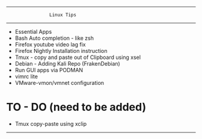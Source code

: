 ------------------------------------------------
                    Linux Tips                   
________________________________________________

* Essential Apps 
* Bash Auto completion - like zsh
* Firefox youtube video lag fix
* Firefox Nightly Installation instruction 
* Tmux - copy and paste out of Clipboard using xsel
* Debian - Adding Kali Repo (FrakenDebian)
* Run GUI apps via PODMAN
* vimrc lite
* VMware-vmon/vmnet configuration
# TO - DO (need to be added)
* Tmux copy-paste using xclip

-------------------------------------------------
